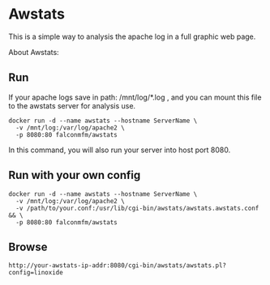 # Awstats

This is a simple way to analysis the apache log in a full graphic web page.

About Awstats: 

## Run 

If your apache logs save in path: /mnt/log/*.log , and you can mount this file to the awstats server for analysis use. 

```
docker run -d --name awstats --hostname ServerName \
  -v /mnt/log:/var/log/apache2 \
  -p 8080:80 falconmfm/awstats
```

In this command, you will also run your server into host port 8080.

## Run with your own config

```
docker run -d --name awstats --hostname ServerName \
  -v /mnt/log:/var/log/apache2 \
  -v /path/to/your.conf:/usr/lib/cgi-bin/awstats/awstats.awstats.conf && \
  -p 8080:80 falconmfm/awstats
```

## Browse

```
http://your-awstats-ip-addr:8080/cgi-bin/awstats/awstats.pl?config=linoxide
```

